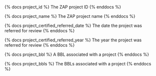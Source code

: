 {% docs project_id %}
The ZAP project ID
{% enddocs %}

{% docs project_name %}
The ZAP project name
{% enddocs %}

{% docs project_certified_referred_date %}
The date the project was referred for review
{% enddocs %}

{% docs project_certified_referred_year %}
The year the project was referred for review
{% enddocs %}

{% docs project_bbl %}
A BBL associated with a project
{% enddocs %}

{% docs project_bbls %}
The BBLs associated with a project
{% enddocs %}